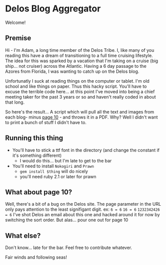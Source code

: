 # Delos Blog Aggregator
Welcome!
## Premise
  Hi - I'm Adam, a long time member of the Delos Tribe. I, like many of you reading this have a dream of transitioning to a
full time cruising lifestyle. The idea for this was sparked by a vacation that I'm taking on a cruise (big ship... not cruiser)
across the Atlantic. Having a 6 day passage to the Azores from Florida, I was wanting to catch up on the Delos blog.

  Unfortunatly I suck at reading things on the computer or tablet. I'm old school and like things on paper. Thus this hacky script.
You'll have to excuse the terrible code here... at this point I've moved into being a chief meeting taker for the past 3 years or so and haven't really
coded in about that long.

So here's the result... A script which will pull all the text and images from each blog- minus [page 10](#what-about-page-10)  - and throws it in a PDF.
Why? Well I didn't want to print a bunch of stuff I didn't have to.

## Running this thing
  - You'll have to stick a ttf font in the directory (and change the constant if it's something different)
    - I would do this... but I'm late to get to the bar
  - You'll need to install `Nokogiri` and `Prawn`
    - `gem install $thing` will do nicely
    - you'll need ruby 2.1 or later for prawn

## What about page 10?
  Well, there's a bit of a bug on the Delos site. The page parameter in the URL only pays attention to the least signifigant digit.
  ex: `6 = 6` `16 = 6` `1232342426 = 6`
  I've shot Delos an email about this one and hacked around it for now by switching the sort order. But alas... pour one out for page 10
  
## What else?
  Don't know... late for the bar. Feel free to contribute whatever.
  
  Fair winds and following seas!
